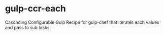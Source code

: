 # gulp-ccr-each
Cascading Configurable Gulp Recipe for gulp-chef that iterates each values and pass to sub tasks.
